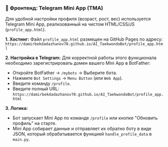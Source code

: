 ### 🚀 Фронтенд: Telegram Mini App (TMA)

Для удобной настройки профиля (возраст, рост, вес) используется Telegram Mini App, реализованный на чистом HTML/CSS/JS (`profile_app.html`).

**1. Хостинг:**
Файл `profile_app.html` размещен на GitHub Pages по адресу:
`https://damirbekdadazhanov70.github.io/AI_TaekwondoBot/profile_app.html`

**2. Настройка в Telegram:**
Для корректной работы этого функционала необходимо зарегистрировать домен вашего Mini App в BotFather:
- Откройте BotFather -> `/mybots` -> Выберите бота.
- Нажмите `Bot Settings` -> `Menu Button` (или `Web App`).
- Введите команду `/profile`.
- Введите полный URL: `https://damirbekdadazhanov70.github.io/AI_TaekwondoBot/profile_app.html`

**3. Логика:**
- Бот запускает Mini App по команде `/profile` или кнопке "Обновить профиль" на старте.
- Mini App собирает данные и отправляет их обратно боту в виде JSON, который обрабатывается функцией `handle_profile_data` в `main.py`.
